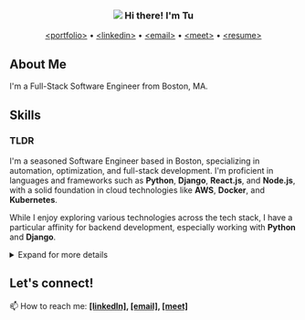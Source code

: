 
<h3 align="center"><img src = "https://raw.githubusercontent.com/MartinHeinz/MartinHeinz/master/wave.gif" width = 30px> Hi there! I'm Tu</h3>

<p align="center">
    <a href="https://tu-nguyen.github.io/">&lt;portfolio&gt;</a> •
    <a href="https://www.linkedin.com/in/tu-nguyen/">&lt;linkedin&gt;</a> •
    <a href="mailto:tu.t.nguyen93@gmail.com">&lt;email&gt;</a> •
    <a href="https://calendly.com/tu-t-nguyen/quick-chat">&lt;meet&gt;</a> •
    <a href="https://tu-nguyen.github.io/Tu%20Nguyen%20Resume.pdf" target="_blank">&lt;resume&gt;</a>
</p>

## About Me

I'm a Full-Stack Software Engineer from Boston, MA.

## Skills

### TLDR

I'm a seasoned Software Engineer based in Boston, specializing in automation, optimization, and full-stack development. I'm proficient in languages and frameworks such as **Python**, **Django**, **React.js**, and **Node.js**, with a solid foundation in cloud technologies like **AWS**, **Docker**, and **Kubernetes**.

While I enjoy exploring various technologies across the tech stack, I have a particular affinity for backend development, especially working with **Python** and **Django**.

<details>
<summary>
  Expand for more details
</summary>

### Languages:

| Python | JavaScript | TypeScript |  HTML/5 | CSS/3 |
|:------------:|:------------:|:------------:|:------------:|:------------:|
| <img src="https://github.com/devicons/devicon/blob/master/icons/python/python-original-wordmark.svg" title="Python" alt="Python" width="50" height="50"/> | <img src="https://github.com/devicons/devicon/blob/master/icons/javascript/javascript-original.svg" title="JavaScript" alt="JavaScript" width="50" height="50"/> | <img src="https://github.com/devicons/devicon/blob/master/icons/typescript/typescript-original.svg" title="TypeScript" alt="TypeScript" width="50" height="50"/> | <img src="https://github.com/devicons/devicon/blob/master/icons/html5/html5-original.svg" title="HTML5" alt="HTML" width="50" height="50"/> | <img src="https://github.com/devicons/devicon/blob/master/icons/css3/css3-plain-wordmark.svg"  title="CSS3" alt="CSS" width="50" height="50"/> |

### Framework and Libraries:

| Django | Flask | FastAPI | React | NodeJS | Express | Tailwind |
|:------------:|:------------:|:------------:|:------------:|:------------:|:------------|:------------:|
| <img src="https://github.com/devicons/devicon/blob/master/icons/django/django-plain.svg" title="Django" alt="Django" width="50" height="50"/> | <img src="https://github.com/devicons/devicon/blob/master/icons/flask/flask-original.svg" title="Flask" alt="Flask" width="50" height="50"/> | <img src="https://github.com/devicons/devicon/blob/master/icons/fastapi/fastapi-original.svg" title="FastAPI" alt="FastAPI" width="50" height="50"/> | <img src="https://github.com/devicons/devicon/blob/master/icons/react/react-original-wordmark.svg" title="React" alt="React" width="50" height="50"/> | <img src="https://github.com/devicons/devicon/blob/master/icons/nodejs/nodejs-original-wordmark.svg" title="NodeJS" alt="NodeJS" width="50" height="50"/> | <img src="https://github.com/devicons/devicon/blob/master/icons/express/express-original.svg" title="Express" alt="Express" width="50" height="50"/> | <img src="https://github.com/devicons/devicon/blob/master/icons/tailwindcss/tailwindcss-original.svg" title="Tailwind" alt="Tailwind" width="50" height="50"/> |

### Database and Caching:

| PostgreSQL | MySQL | SQLite | MongoDB | Redis | Kafta |
|:------------:|:------------:|:------------:|:------------:|:------------:|:------------:|
| <img src="https://github.com/devicons/devicon/blob/master/icons/postgresql/postgresql-original-wordmark.svg" title="PostgreSQL"  alt="PostgreSQL" width="50" height="50"/>| <img src="https://github.com/devicons/devicon/blob/master/icons/mysql/mysql-original-wordmark.svg" title="MySQL"  alt="MySQL" width="50" height="50"/> | <img src="https://github.com/devicons/devicon/blob/master/icons/sqlite/sqlite-original-wordmark.svg" title="SQLite" alt="SQLite" width="50" height="50"/> | <img src="https://github.com/devicons/devicon/blob/master/icons/mongodb/mongodb-original-wordmark.svg" title="MongoDB" alt="MongoDB" width="50" height="50"/> | <img src="https://github.com/devicons/devicon/blob/master/icons/redis/redis-original-wordmark.svg" title="Redis"  alt="Redis" width="50" height="50"/>| <img src="https://github.com/devicons/devicon/blob/master/icons/apachekafka/apachekafka-original.svg" title="Kafta"  alt="Kafta" width="50" height="50"/> |

### Tools and Technologies:

| Git | Bash | VS Code | PyCharm |
|:------------:|:------------:|:------------:|:------------:|
| <img src="https://github.com/devicons/devicon/blob/master/icons/git/git-original-wordmark.svg" title="Git" alt="Git" width="50" height="50"/> |  <img src="https://github.com/devicons/devicon/blob/master/icons/bash/bash-original.svg" title="Bash" alt="Bash" width="50" height="50"/> | <img src="https://github.com/devicons/devicon/blob/master/icons/vscode/vscode-original-wordmark.svg" title="VSCode" alt="VSCode" width="50" height="50"/> | <img src="https://github.com/devicons/devicon/blob/master/icons/pycharm/pycharm-original.svg" title="PyCharm" alt="PyCharm" width="50" height="50"/>

### OS:

| Windows | Linux | (K)Ubuntu | Arch | Kali |
|:------------:|:------------:|:------------:|:------------:|:------------:|
| <img src="https://github.com/devicons/devicon/blob/master/icons/windows11/windows11-original-wordmark.svg" title="Windows" alt="Windows" width="50" height="50"/> | <img src="https://github.com/devicons/devicon/blob/master/icons/linux/linux-original.svg" title="Linux" alt="Linux" width="50" height="50"/> | <img src="https://github.com/devicons/devicon/blob/master/icons/ubuntu/ubuntu-original.svg" title="Ubuntu" alt="Ubuntu" width="50" height="50"/> | <img src="https://github.com/devicons/devicon/blob/master/icons/archlinux/archlinux-original.svg" title="ArchLinux" alt="ArchLinux" width="50" height="50"/> | <img src="https://github.com/canaleal/devicon/blob/new-icon-kali-linux/icons/kalilinux/kalilinux-original-wordmark.svg" title="KaliLinux" alt="KaliLinux" width="50" height="50"/> |

### Other:

| AWS | Docker | Kubernetes | Ansible | Terraform |
|:------------:|:------------:|:------------:|:------------:|:------------:|
| <img src="https://github.com/devicons/devicon/blob/master/icons/amazonwebservices/amazonwebservices-plain-wordmark.svg" title="AWS" alt="AWS" width="50" height="50"/> | <img src="https://github.com/devicons/devicon/blob/master/icons/docker/docker-original-wordmark.svg" title="Docker" alt="Docker" width="50" height="50"/> | <img src="https://github.com/devicons/devicon/blob/master/icons/kubernetes/kubernetes-original.svg" title="Kubernetes" alt="Kubernetes" width="50" height="50"/> | <img src="https://github.com/devicons/devicon/blob/master/icons/ansible/ansible-original-wordmark.svg" title="Ansible" alt="Ansible" width="50" height="50"/> | <img src="https://github.com/devicons/devicon/blob/master/icons/terraform/terraform-original.svg" title="Terraform" alt="Terraform" width="50" height="50"/>

---

### I'm currently...
- 🌱 Refreshing my skills on React and Vue
- 🛠️ Keeping myself busy to stay up to date
- 🚀Hoping to dive into Go soon!

</details>

## Let's connect!

📫 How to reach me: **[[linkedIn]](https://www.linkedin.com/in/tu-nguyen/), [[email]](tu.t.nguyen93@gmail.com), [[meet]](https://calendly.com/tu-t-nguyen/quick-chat)**